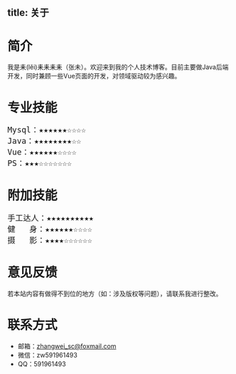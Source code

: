 title: 关于
---

# 简介

我是耒(lěi)耒耒耒耒（张未）。欢迎来到我的个人技术博客。目前主要做Java后端开发，同时兼顾一些Vue页面的开发，对领域驱动较为感兴趣。

# 专业技能

<pre style="font-size:1.1rem">
Mysql：★★★★★★☆☆☆☆
Java：★★★★★★★★☆☆
Vue：★★★★★★☆☆☆☆
PS：★★★☆☆☆☆☆☆☆
</pre>

# 附加技能

<pre style="font-size:1.1rem">
手工达人：★★★★★★★★★★
健   身：★★★★★★☆☆☆☆
摄   影：★★★★☆☆☆☆☆☆
</pre>

# 意见反馈

若本站内容有做得不到位的地方（如：涉及版权等问题），请联系我进行整改。

# 联系方式

* 邮箱：zhangwei_sc@foxmail.com
* 微信：zw591961493
* QQ：591961493